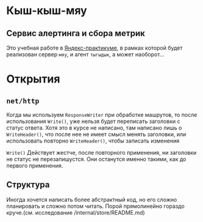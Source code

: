 # Кыш-кыш-мяу

Сервис алертинга и сбора метрик
----

Это учебная работе в [Яндекс-практикуме](https://practicum.yandex.ru), в рамках которой будет реализован сервер `мяу`, и агент `тыгыдык`, а может наоборот...


# Открытия

## `net/http`

Когда мы используем `ResponseWriter` при обработке машрутов, то после использования `Write()`, уже нельзя будет переписать заголовки с статус ответа. Хотя это в курсе не написано, там написано лишь о `WriteHeader()`, что после нее не имеет смысл менять заголовки, или использовать повторно `WriteHeader()`, чтобы записать изменения

`Write()` Действует жестче, после повторного применения, ни заголовки не статус не перезапишустся. Они останутся именно такими, как до первого применения. 

## Структура

Иногда хочется написать более абстрактный код, но его сложно планировать и сложно потом читать. Порой прямолинейно гораздо круче.(см. исследование /internal/store/README.md)